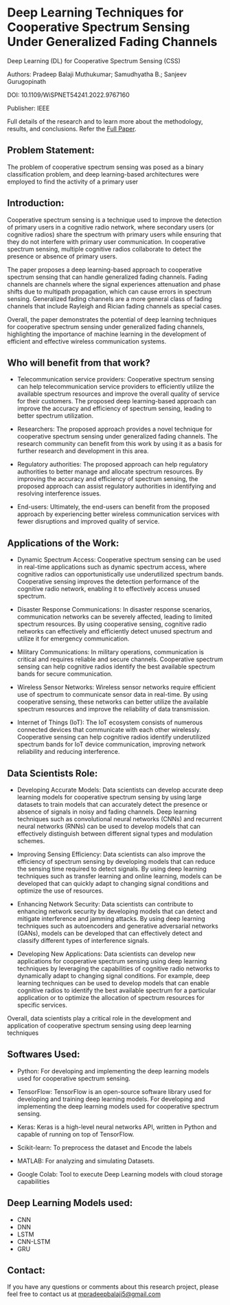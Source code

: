 # Deep Learning Techniques for Cooperative Spectrum Sensing Under Generalized Fading Channels
Deep Learning (DL) for Cooperative Spectrum Sensing (CSS)

Authors: Pradeep Balaji Muthukumar; Samudhyatha B.; Sanjeev Gurugopinath <br />

DOI: 10.1109/WiSPNET54241.2022.9767160<br />

Publisher: IEEE

Full details of the research and to learn more about the methodology, results, and conclusions. Refer the [Full Paper](https://ieeexplore.ieee.org/document/9767160).

## Problem Statement:
The problem of cooperative spectrum sensing was posed as a binary classification problem, and deep learning-based
architectures were employed to find the activity of a primary user

## Introduction:
Cooperative spectrum sensing is a technique used to improve the detection of primary users in a cognitive radio network, where secondary users (or cognitive radios) share the spectrum with primary users while ensuring that they do not interfere with primary user communication. In cooperative spectrum sensing, multiple cognitive radios collaborate to detect the presence or absence of primary users.

The paper proposes a deep learning-based approach to cooperative spectrum sensing that can handle generalized fading channels. Fading channels are channels where the signal experiences attenuation and phase shifts due to multipath propagation, which can cause errors in spectrum sensing. Generalized fading channels are a more general class of fading channels that include Rayleigh and Rician fading channels as special cases.

Overall, the paper demonstrates the potential of deep learning techniques for cooperative spectrum sensing under generalized fading channels, highlighting the importance of machine learning in the development of efficient and effective wireless communication systems.

## Who will benefit from that work?
- Telecommunication service providers: Cooperative spectrum sensing can help telecommunication service providers to efficiently utilize the available spectrum resources and improve the overall quality of service for their customers. The proposed deep learning-based approach can improve the accuracy and efficiency of spectrum sensing, leading to better spectrum utilization.

- Researchers: The proposed approach provides a novel technique for cooperative spectrum sensing under generalized fading channels. The research community can benefit from this work by using it as a basis for further research and development in this area.

- Regulatory authorities: The proposed approach can help regulatory authorities to better manage and allocate spectrum resources. By improving the accuracy and efficiency of spectrum sensing, the proposed approach can assist regulatory authorities in identifying and resolving interference issues.

- End-users: Ultimately, the end-users can benefit from the proposed approach by experiencing better wireless communication services with fewer disruptions and improved quality of service.


## Applications of the Work:
- Dynamic Spectrum Access: Cooperative spectrum sensing can be used in real-time applications such as dynamic spectrum access, where cognitive radios can opportunistically use underutilized spectrum bands. Cooperative sensing improves the detection performance of the cognitive radio network, enabling it to effectively access unused spectrum.

- Disaster Response Communications: In disaster response scenarios, communication networks can be severely affected, leading to limited spectrum resources. By using cooperative sensing, cognitive radio networks can effectively and efficiently detect unused spectrum and utilize it for emergency communication.

- Military Communications: In military operations, communication is critical and requires reliable and secure channels. Cooperative spectrum sensing can help cognitive radios identify the best available spectrum bands for secure communication.

- Wireless Sensor Networks: Wireless sensor networks require efficient use of spectrum to communicate sensor data in real-time. By using cooperative sensing, these networks can better utilize the available spectrum resources and improve the reliability of data transmission.

- Internet of Things (IoT): The IoT ecosystem consists of numerous connected devices that communicate with each other wirelessly. Cooperative sensing can help cognitive radios identify underutilized spectrum bands for IoT device communication, improving network reliability and reducing interference.

## Data Scientists Role:

- Developing Accurate Models: Data scientists can develop accurate deep learning models for cooperative spectrum sensing by using large datasets to train models that can accurately detect the presence or absence of signals in noisy and fading channels. Deep learning techniques such as convolutional neural networks (CNNs) and recurrent neural networks (RNNs) can be used to develop models that can effectively distinguish between different signal types and modulation schemes.

- Improving Sensing Efficiency: Data scientists can also improve the efficiency of spectrum sensing by developing models that can reduce the sensing time required to detect signals. By using deep learning techniques such as transfer learning and online learning, models can be developed that can quickly adapt to changing signal conditions and optimize the use of resources.

- Enhancing Network Security: Data scientists can contribute to enhancing network security by developing models that can detect and mitigate interference and jamming attacks. By using deep learning techniques such as autoencoders and generative adversarial networks (GANs), models can be developed that can effectively detect and classify different types of interference signals.

- Developing New Applications: Data scientists can develop new applications for cooperative spectrum sensing using deep learning techniques by leveraging the capabilities of cognitive radio networks to dynamically adapt to changing signal conditions. For example, deep learning techniques can be used to develop models that can enable cognitive radios to identify the best available spectrum for a particular application or to optimize the allocation of spectrum resources for specific services.

Overall, data scientists play a critical role in the development and application of cooperative spectrum sensing using deep learning techniques

## Softwares Used:

- Python: For developing and implementing the deep learning models used for cooperative spectrum sensing.

- TensorFlow: TensorFlow is an open-source software library used for developing and training deep learning models. For developing and implementing the deep learning models used for cooperative spectrum sensing.

- Keras: Keras is a high-level neural networks API, written in Python and capable of running on top of TensorFlow. 

- Scikit-learn: To preprocess the dataset and Encode the labels 

- MATLAB: For analyzing and simulating Datasets.

- Google Colab: Tool to execute Deep Learning models with cloud storage capabilities

## Deep Learning Models used:
- CNN
- DNN 
- LSTM 
- CNN-LSTM
- GRU

## Contact:
If you have any questions or comments about this research project, please feel free to contact us at mpradeepbalaji5@gmail.com
